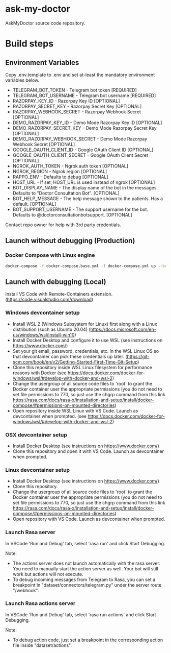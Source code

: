 # ask-my-doctor
AskMyDoctor source code repository.

# Build steps

## Environment Variables

Copy .env.template to .env and set at-least the mandatory environment variables below.

- TELEGRAM_BOT_TOKEN - Telegram bot token [REQUIRED]
- TELEGRAM_BOT_USERNAME - Telegram bot username [REQUIRED]
- RAZORPAY_KEY_ID - Razorpay Key ID [OPTIONAL]
- RAZORPAY_SECRET_KEY - Razorpay Secret Key [OPTIONAL]
- RAZORPAY_WEBHOOK_SECRET - Razorpay Webhook Secret [OPTIONAL]
- DEMO_RAZORPAY_KEY_ID - Demo Mode Razorpay Key ID [OPTIONAL]
- DEMO_RAZORPAY_SECRET_KEY - Demo Mode Razorpay Secret Key [OPTIONAL]
- DEMO_RAZORPAY_WEBHOOK_SECRET - Demo Mode Razorpay Webhook Secret [OPTIONAL]
- GOOGLE_OAUTH_CLIENT_ID - Google OAuth Client ID [OPTIONAL]
- GOOGLE_OAUTH_CLIENT_SECRET - Google OAuth Client Secret [OPTIONAL]
- NGROK_AUTH_TOKEN - Ngrok auth token [OPTIONAL]
- NGROK_REGION - Ngrok region [OPTIONAL]
- RAPPO_ENV - Defaults to debug [OPTIONAL]
- HOST_URL - If set, HOST_URL is used instead of ngrok [OPTIONAL]
- BOT_DISPLAY_NAME - The display name of the bot in the messages. Defaults to "Doctor Consultation Bot". [OPTIONAL]
- BOT_HELP_MESSAGE - The help message shown to the patients. Has a default. [OPTIONAL]
- BOT_SUPPORT_USERNAME - The support username for the bot. Defaults to @doctorconsultationbotsupport. [OPTIONAL]

Contact repo owner for help with 3rd party credentials.

## Launch without debugging (Production)

### Docker Compose with Linux engine
```bash
docker-compose -f docker-compose.base.yml -f docker-compose.yml up --build -d
```

## Launch with debugging (Local)

Install VS Code with Remote-Containers extension. (https://code.visualstudio.com/download)

### Windows devcontainer setup
- Install WSL 2 (Windows Subsystem for Linux) first along with a Linux distribution (such as Ubuntu 20.04) (https://docs.microsoft.com/en-us/windows/wsl/install-win10)
- Install Docker Desktop and configure it to use WSL (see instructions on https://www.docker.com/)
- Set your git email, password, credentials, etc. in the WSL Linux OS so that devcontainer can pick these credentials up later. (https://git-scm.com/book/en/v2/Getting-Started-First-Time-Git-Setup)
- Clone this repository inside WSL Linux filesystem for performance reasons with Docker (see https://docs.docker.com/docker-for-windows/wsl/#develop-with-docker-and-wsl-2)
- Change the usergroup of all source code files to 'root' to grant the Docker container user the appropriate permissions (you do not need to set file permissions to 770, so just use the chgrp command from this link https://rasa.com/docs/rasa-x/installation-and-setup/install/docker-compose/#permissions-on-mounted-directories)
- Open repository inside WSL Linux with VS Code. Launch as devcontainer when prompted. (see https://docs.docker.com/docker-for-windows/wsl/#develop-with-docker-and-wsl-2)

### OSX devcontainer setup
- Install Docker Desktop (see instructions on https://www.docker.com/)
- Clone this repository and open it with VS Code. Launch as devcontainer when prompted.

### Linux devcontainer setup
- Install Docker Desktop (see instructions on https://www.docker.com/)
- Clone this repository.
- Change the usergroup of all source code files to 'root' to grant the Docker container user the appropriate permissions (you do not need to set file permissions to 770, so just use the chgrp command from this link https://rasa.com/docs/rasa-x/installation-and-setup/install/docker-compose/#permissions-on-mounted-directories)
- Open repository with VS Code. Launch as devcontainer when prompted.

### Launch Rasa server
In VSCode 'Run and Debug' tab, select 'rasa run' and click Start Debugging.

Note:
- The actions server does not launch automatically with the rasa server. You need to manually start the action server as well. Your bot will still work but actions will not execute.
- To debug incoming messages from Telegram to Rasa, you can set a breakpoint in "dataset/connectors/telegram.py" under the server route "/webhook".

### Launch Rasa actions server
In VSCode 'Run and Debug' tab, select 'rasa run actions' and click Start Debugging.

Note:
- To debug action code, just set a breakpoint in the corresponding action file inside "dataset/actions".
